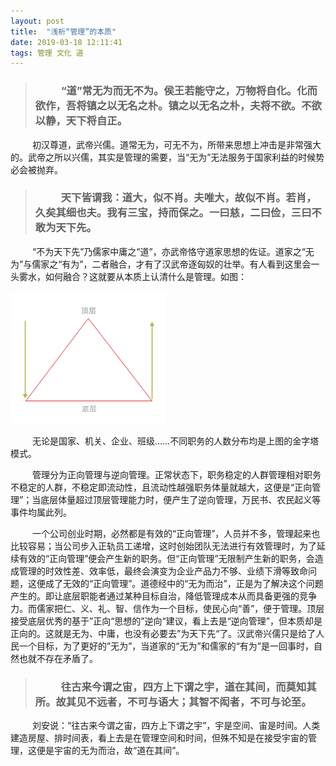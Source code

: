 ```yaml
---
layout: post
title:  "浅析“管理”的本质"
date: 2019-03-18 12:11:41
tags: 管理 文化 道
---
```


>### &emsp;&emsp;&ensp;“道”常无为而无不为。侯王若能守之，万物将自化。化而欲作，吾将镇之以无名之朴。镇之以无名之朴，夫将不欲。不欲以静，天下将自正。

&emsp;&emsp;&ensp;初汉尊道，武帝兴儒。道常无为，可无不为，所带来思想上冲击是非常强大的。武帝之所以兴儒，其实是管理的需要，当“无为”无法服务于国家利益的时候势必会被抛弃。

>### &emsp;&emsp;&ensp;天下皆谓我：道大，似不肖。夫唯大，故似不肖。若肖，久矣其细也夫。我有三宝，持而保之。一曰慈，二曰俭，三曰不敢为天下先。

&emsp;&emsp;&ensp;“不为天下先”乃儒家中庸之“道”，亦武帝恪守道家思想的佐证。道家之“无为”与儒家之“有为”，二者融合，才有了汉武帝逐匈奴的壮举。有人看到这里会一头雾水，如何融合？这就要从本质上认清什么是管理。如图：

![alt text](/assets/images/management-pyramid.png)

&emsp;&emsp;&ensp;无论是国家、机关、企业、班级……不同职务的人数分布均是上图的金字塔模式。

&emsp;&emsp;&ensp;管理分为正向管理与逆向管理。正常状态下，职务稳定的人群管理相对职务不稳定的人群，不稳定即流动性，且流动性越强职务体量就越大，这便是“正向管理”；当底层体量超过顶层管理能力时，便产生了逆向管理，万民书、农民起义等事件均属此列。

&emsp;&emsp;&ensp;一个公司创业时期，必然都是有效的“正向管理”，人员并不多，管理起来也比较容易；当公司步入正轨员工递增，这时创始团队无法进行有效管理时，为了延续有效的“正向管理”便会产生新的职务。但“正向管理”无限制产生新的职务，会造成管理的时效性差、效率低，最终会演变为企业产品力不够、业绩下滑等致命问题，这便成了无效的“正向管理”。道德经中的“无为而治”，正是为了解决这个问题产生的。即让底层职能者通过某种目标自治，降低管理成本从而具备更强的竞争力。而儒家把仁、义、礼、智、信作为一个目标，使民心向“善”，便于管理。顶层接受底层优秀的基于”正向“思想的”逆向“建议，看上去是“逆向管理”，但本质却是正向的。这就是无为、中庸，也没有必要去”为天下先“了。汉武帝兴儒只是给了人民一个目标，为了更好的”无为”，当道家的“无为”和儒家的“有为”是一回事时，自然也就不存在矛盾了。

>### &emsp;&emsp;&ensp;往古来今谓之宙，四方上下谓之宇，道在其间，而莫知其所。故其见不远者，不可与语大；其智不闳者，不可与论至。

&emsp;&emsp;&ensp;刘安说：“往古来今谓之宙，四方上下谓之宇”，宇是空间、宙是时间。人类建造房屋、排时间表，看上去是在管理空间和时间，但殊不知是在接受宇宙的管理，这便是宇宙的无为而治，故“道在其间”。